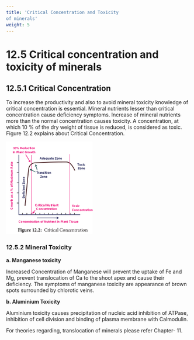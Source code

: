 ```yaml
---
title: 'Critical Concentration and Toxicity
of minerals'
weight: 5
---
```



# 12.5 Critical concentration and toxicity of minerals


## 12.5.1  Critical Concentration

To increase the productivity and also to avoid mineral toxicity knowledge of critical concentration is essential. Mineral nutrients lesser than critical concentration cause deficiency symptoms. Increase of mineral nutrients more than the normal concentration causes toxicity. A concentration, at which 10 % of the dry weight of tissue is reduced, is considered as toxic. Figure 12.2 explains about Critical Concentration.

![](12.4.png)


### 12.5.2 Mineral Toxicity 

**a. Manganese toxicity**

Increased Concentration of Manganese will prevent the uptake of Fe and Mg, prevent translocation of Ca to the shoot apex and cause their deficiency. The symptoms of manganese toxicity are appearance of brown spots surrounded by chlorotic veins.

**b. Aluminium Toxicity** 

Aluminium toxicity causes precipitation of nucleic acid inhibition of ATPase, inhibition of cell division and binding of plasma membrane with Calmodulin.

For theories regarding, translocation of minerals please refer Chapter- 11.  
